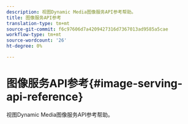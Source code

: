 ```yaml
---
description: 视图Dynamic Media图像服务API参考帮助。
title: 图像服务API参考
translation-type: tm+mt
source-git-commit: f6c97606d7a4209427316d7367013ad9585a5cae
workflow-type: tm+mt
source-wordcount: '26'
ht-degree: 0%

---
```



# 图像服务API参考{#image-serving-api-reference}

视图Dynamic Media图像服务API参考帮助。

